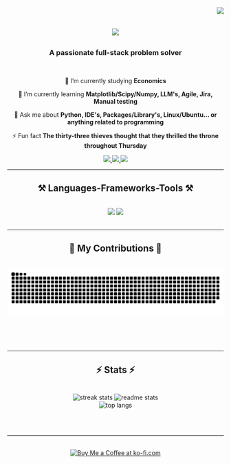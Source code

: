 <img align="right" src="https://visitor-badge.laobi.icu/badge?page_id=Kryptonite778.Kryptonite778" />

<h1 align="center">
    <img src="https://readme-typing-svg.herokuapp.com/?font=Righteous&size=35&center=true&vCenter=true&width=500&height=70&duration=4000&lines=Hi+There!+👋;+I'm+Aiman+Sheikh!;" />
</h1>

<h3 align="center"> A passionate full-stack problem solver </h3>

<br/>

<div align="center">
 
 🔭 I’m currently studying **Economics**
 
 🌱 I’m currently learning **Matplotlib/Scipy/Numpy, LLM's, Agile, Jira, Manual testing**

💬 Ask me about **Python, IDE's, Packages/Library's, Linux/Ubuntu... or anything related to programming**

⚡ Fun fact **The thirty-three thieves thought that they thrilled the throne throughout Thursday**

 </div>
 
<div align="center"> 
  <a href="mailto:aimansheikh00122@gmail.com">
    <img src="https://img.shields.io/badge/Gmail-333333?style=for-the-badge&logo=gmail&logoColor=red" />
  </a>
  <a href="https://linkedin.com/in/aimansheikh" target="_blank">
    <img src="https://img.shields.io/badge/LinkedIn-0077B5?style=for-the-badge&logo=linkedin&logoColor=white" target="_blank" />
  </a>
  <a href="https://Kryptonite778.github.io" target="_blank">
     <img src="https://img.shields.io/badge/Portfolio-FF5722?style=for-the-badge&logo=todoist&logoColor=white" target="_blank" /> <!-- sqlite, safari, google-chrome are other good icon options -->
  </a>
</div>

 <hr/>
 
<h2 align="center">⚒️ Languages-Frameworks-Tools ⚒️</h2>
<br/>
<div align="center">
    <img src="https://skillicons.dev/icons?i=windows,kali,html,css,vscode,pycharm,github,gitlab,git,blender,stackoverflow," />
    <img src="https://skillicons.dev/icons?i=nodejs,python,javascript,typescript,cloudflare,notion,mongodb,matlab,mysql,figma,discord" /><br>
</div>

<br/>
<hr/>

<div align="center">
  <h2>🐍 My Contributions 🐍</h2>
  <br>
  <img alt="snake eating my contributions" src="https://raw.githubusercontent.com/salesp07/salesp07/output/github-contribution-grid-snake.svg" />
  
  <br/><br/><br/>
</div>

<hr/>

<h2 align="center">⚡ Stats ⚡</h2>
<br>
<div align=center>
  <img width=390 src="https://github-readme-streak-stats-Kryptonite778.vercel.app/?user=Kryptonite778&count_private=true&theme=react&border_radius=10" alt="streak stats"/>
  <img width=390 src="https://github-readme-stats-Kryptonite778.vercel.app/api?username=Kryptonite778&count_private=true&show_icons=true&theme=react&rank_icon=github&border_radius=10" alt="readme stats" />
  <br/>
  <img width=325 align="center" src="https://github-readme-stats-Kryptonite778.vercel.app/api/top-langs/?username=Kryptonite778&hide=HTML&langs_count=8&layout=compact&theme=react&border_radius=10&size_weight=0.5&count_weight=0.5&exclude_repo=github-readme-stats" alt="top langs" />
</div>

<br/><br/>

<hr/>

<br/>

<div align="center">
<a href='https://ko-fi.com/V7V4RAK9C' target='_blank'><img height='64' style='border:0px;height:64px;' src='https://storage.ko-fi.com/cdn/kofi1.png?v=3' border='0' alt='Buy Me a Coffee at ko-fi.com' /></a>
</div>

<br/>
